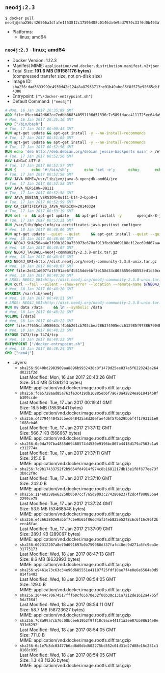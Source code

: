 ## `neo4j:2.3`

```console
$ docker pull neo4j@sha256:426566a3dfafe1f53812c17596488c0146da4e9ad7970c33f6d0b493afbc5d51
```

-	Platforms:
	-	linux; amd64

### `neo4j:2.3` - linux; amd64

-	Docker Version: 1.12.3
-	Manifest MIME: `application/vnd.docker.distribution.manifest.v2+json`
-	Total Size: **191.6 MB (191581176 bytes)**  
	(compressed transfer size, not on-disk size)
-	Image ID: `sha256:dad3633999c4930d42e124a8a87938713be91b49abc85f8f573e92665cbf4380`
-	Entrypoint: `["\/docker-entrypoint.sh"]`
-	Default Command: `["neo4j"]`

```dockerfile
# Mon, 16 Jan 2017 20:35:09 GMT
ADD file:89ecb642d662ee7edbb868340551106d51336c7e589fdaca4111725ec64da957 in / 
# Mon, 16 Jan 2017 20:35:16 GMT
CMD ["/bin/bash"]
# Tue, 17 Jan 2017 00:00:45 GMT
RUN apt-get update && apt-get install -y --no-install-recommends 		ca-certificates 		curl 		wget 	&& rm -rf /var/lib/apt/lists/*
# Tue, 17 Jan 2017 00:51:05 GMT
RUN apt-get update && apt-get install -y --no-install-recommends 		bzip2 		unzip 		xz-utils 	&& rm -rf /var/lib/apt/lists/*
# Tue, 17 Jan 2017 00:52:56 GMT
RUN echo 'deb http://deb.debian.org/debian jessie-backports main' > /etc/apt/sources.list.d/jessie-backports.list
# Tue, 17 Jan 2017 00:52:56 GMT
ENV LANG=C.UTF-8
# Tue, 17 Jan 2017 00:52:57 GMT
RUN { 		echo '#!/bin/sh'; 		echo 'set -e'; 		echo; 		echo 'dirname "$(dirname "$(readlink -f "$(which javac || which java)")")"'; 	} > /usr/local/bin/docker-java-home 	&& chmod +x /usr/local/bin/docker-java-home
# Tue, 17 Jan 2017 00:52:58 GMT
ENV JAVA_HOME=/usr/lib/jvm/java-8-openjdk-amd64/jre
# Tue, 17 Jan 2017 00:52:58 GMT
ENV JAVA_VERSION=8u111
# Tue, 17 Jan 2017 00:52:58 GMT
ENV JAVA_DEBIAN_VERSION=8u111-b14-2~bpo8+1
# Tue, 17 Jan 2017 00:52:59 GMT
ENV CA_CERTIFICATES_JAVA_VERSION=20140324
# Tue, 17 Jan 2017 00:53:19 GMT
RUN set -x 	&& apt-get update 	&& apt-get install -y 		openjdk-8-jre-headless="$JAVA_DEBIAN_VERSION" 		ca-certificates-java="$CA_CERTIFICATES_JAVA_VERSION" 	&& rm -rf /var/lib/apt/lists/* 	&& [ "$JAVA_HOME" = "$(docker-java-home)" ]
# Tue, 17 Jan 2017 00:53:21 GMT
RUN /var/lib/dpkg/info/ca-certificates-java.postinst configure
# Wed, 18 Jan 2017 00:48:06 GMT
RUN apt-get update --quiet --quiet     && apt-get install --quiet --quiet --no-install-recommends lsof     && rm -rf /var/lib/apt/lists/*
# Wed, 18 Jan 2017 00:48:06 GMT
ENV NEO4J_SHA256=a4e7f99b1820a750973e678af913fbdb3069188ef12ec69dd67aa49bd072a85f
# Wed, 18 Jan 2017 00:48:07 GMT
ENV NEO4J_TARBALL=neo4j-community-2.3.8-unix.tar.gz
# Wed, 18 Jan 2017 00:48:07 GMT
ARG NEO4J_URI=http://dist.neo4j.org/neo4j-community-2.3.8-unix.tar.gz
# Wed, 18 Jan 2017 00:48:07 GMT
COPY file:2e411d607fa15f91ae6f4b515dde6bf3e158d34c0036556e00553ed1c50cd63d in /tmp/ 
# Wed, 18 Jan 2017 00:48:20 GMT
# ARGS: NEO4J_URI=http://dist.neo4j.org/neo4j-community-2.3.8-unix.tar.gz
RUN curl --fail --silent --show-error --location --remote-name ${NEO4J_URI}     && echo "${NEO4J_SHA256} ${NEO4J_TARBALL}" | sha256sum --check --quiet -     && tar --extract --file ${NEO4J_TARBALL} --directory /var/lib     && mv /var/lib/neo4j-* /var/lib/neo4j     && rm ${NEO4J_TARBALL}
# Wed, 18 Jan 2017 00:48:20 GMT
WORKDIR /var/lib/neo4j
# Wed, 18 Jan 2017 00:48:21 GMT
# ARGS: NEO4J_URI=http://dist.neo4j.org/neo4j-community-2.3.8-unix.tar.gz
RUN mv data /data     && ln --symbolic /data
# Wed, 18 Jan 2017 00:48:22 GMT
VOLUME [/data]
# Wed, 18 Jan 2017 00:48:22 GMT
COPY file:77655caa958663cf4b6b261cb705cbea286374905edc612985f978867904bd01 in /docker-entrypoint.sh 
# Wed, 18 Jan 2017 00:48:23 GMT
EXPOSE 7473/tcp 7474/tcp
# Wed, 18 Jan 2017 00:48:23 GMT
ENTRYPOINT ["/docker-entrypoint.sh"]
# Wed, 18 Jan 2017 00:48:24 GMT
CMD ["neo4j"]
```

-	Layers:
	-	`sha256:5040bd2983909aa8896b9932438c3f1479d25ae837a5f6220242a264d0221f2d`  
		Last Modified: Mon, 16 Jan 2017 20:43:26 GMT  
		Size: 51.4 MB (51361210 bytes)  
		MIME: application/vnd.docker.image.rootfs.diff.tar.gzip
	-	`sha256:fce5728aad85a763fe3c419db16885eb6f7a670a42824ea618414b8fb309ccde`  
		Last Modified: Tue, 17 Jan 2017 00:19:41 GMT  
		Size: 18.5 MB (18535441 bytes)  
		MIME: application/vnd.docker.image.rootfs.diff.tar.gzip
	-	`sha256:c42794440453cbec048425a8d20efae4d6f57b629bbbf4f1793131e91088eb46`  
		Last Modified: Tue, 17 Jan 2017 21:37:12 GMT  
		Size: 566.7 KB (566657 bytes)  
		MIME: application/vnd.docker.image.rootfs.diff.tar.gzip
	-	`sha256:0c0da797ba4835d69468574d4530e9196bc867b4418d179a7563c1a9c312774a`  
		Last Modified: Tue, 17 Jan 2017 21:37:11 GMT  
		Size: 215.0 B  
		MIME: application/vnd.docker.image.rootfs.diff.tar.gzip
	-	`sha256:7c9b17433752f2b9654fd4914f974c8b1681217db13e1f8f877ee73f3b0c2f0c`  
		Last Modified: Tue, 17 Jan 2017 21:37:10 GMT  
		Size: 242.0 B  
		MIME: application/vnd.docker.image.rootfs.diff.tar.gzip
	-	`sha256:114e02586e63258b0507ccf765d9093c274280e237f2dc4f900856a42299ce75`  
		Last Modified: Tue, 17 Jan 2017 21:37:24 GMT  
		Size: 53.5 MB (53468548 bytes)  
		MIME: application/vnd.docker.image.rootfs.diff.tar.gzip
	-	`sha256:e4c663802e9abbf7c5e9b65f86dd4af24eb825e52f8c6c6f16c96f2beec46fac`  
		Last Modified: Tue, 17 Jan 2017 21:37:09 GMT  
		Size: 289.1 KB (289067 bytes)  
		MIME: application/vnd.docker.image.rootfs.diff.tar.gzip
	-	`sha256:602312207a8e70d091697b0b759988d337fafd48ec9d271a5fc9ea3e31775173`  
		Last Modified: Wed, 18 Jan 2017 08:47:13 GMT  
		Size: 8.6 MB (8633993 bytes)  
		MIME: application/vnd.docker.image.rootfs.diff.tar.gzip
	-	`sha256:e9461e73c63c34e96d685551e41107f25fdf10ae7f4e0e6e6564a0d5814fa402`  
		Last Modified: Wed, 18 Jan 2017 08:54:05 GMT  
		Size: 129.0 B  
		MIME: application/vnd.docker.image.rootfs.diff.tar.gzip
	-	`sha256:20444c70674517fff60cf65b70e32f00b30c131a7212de1612a4765f5da758df`  
		Last Modified: Wed, 18 Jan 2017 08:54:11 GMT  
		Size: 58.7 MB (58723627 bytes)  
		MIME: application/vnd.docker.image.rootfs.diff.tar.gzip
	-	`sha256:7c8a99a7cb76c08bcee619b2f9ff18c9ace441f1a2ee07bb98614e0e331d6292`  
		Last Modified: Wed, 18 Jan 2017 08:54:05 GMT  
		Size: 711.0 B  
		MIME: application/vnd.docker.image.rootfs.diff.tar.gzip
	-	`sha256:6c1e7b8dc03477b6ad6d0dbd602275bd552c01d31e27d88e16c231c18168c095`  
		Last Modified: Wed, 18 Jan 2017 08:54:05 GMT  
		Size: 1.3 KB (1336 bytes)  
		MIME: application/vnd.docker.image.rootfs.diff.tar.gzip

